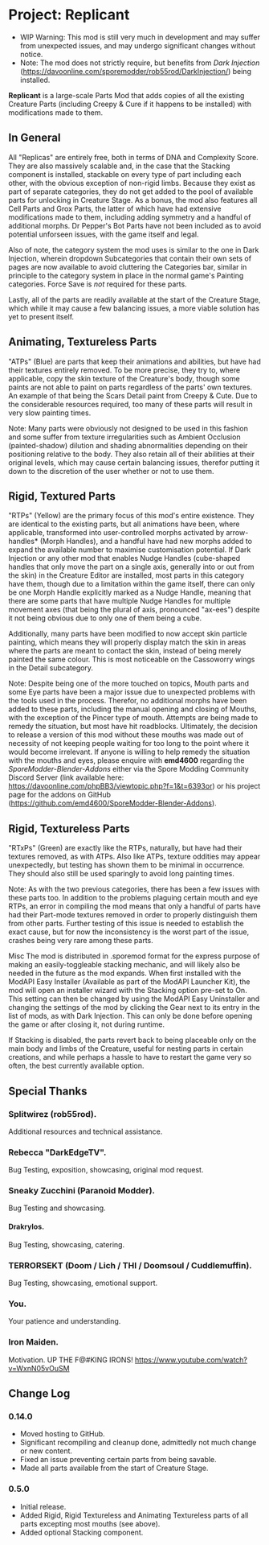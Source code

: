 # Project: Replicant
* WIP Warning: This mod is still very much in development and may suffer from unexpected issues, and may undergo significant changes without notice. 
* Note: The mod does not strictly require, but benefits from *Dark Injection* (https://davoonline.com/sporemodder/rob55rod/DarkInjection/) being installed.

**Replicant** is a large-scale Parts Mod that adds copies of all the existing Creature Parts (including Creepy & Cure if it happens to be installed) with modifications made to them.

## In General
All "Replicas" are entirely free, both in terms of DNA and Complexity Score. They are also massively scalable and, in the case that the Stacking component is installed, stackable on every type of part including each other, with the obvious exception of non-rigid limbs. Because they exist as part of separate categories, they do not get added to the pool of available parts for unlocking in Creature Stage. As a bonus, the mod also features all Cell Parts and Grox Parts, the latter of which have had extensive modifications made to them, including adding symmetry and a handful of additional morphs. Dr Pepper's Bot Parts have not been included as to avoid potential unforseen issues, with the game itself and legal.

Also of note, the category system the mod uses is similar to the one in Dark Injection, wherein dropdown Subcategories that contain their own sets of pages are now available to avoid cluttering the Categories bar, similar in principle to the category system in place in the normal game's Painting categories. Force Save is *not* required for these parts.

Lastly, all of the parts are readily available at the start of the Creature Stage, which while it may cause a few balancing issues, a more viable solution has yet to present itself.

## Animating, Textureless Parts
"ATPs" (Blue) are parts that keep their animations and abilities, but have had their textures entirely removed. To be more precise, they try to, where applicable, copy the skin texture of the Creature's body, though some paints are not able to paint on parts regardless of the parts' own textures. An example of that being the Scars Detail paint from Creepy & Cute. Due to the considerable resources required, too many of these parts will result in very slow painting times.

Note: Many parts were obviously not designed to be used in this fashion and some suffer from texture irregularities such as Ambient Occlusion (painted-shadow) dilution and shading abnormalities depending on their positioning relative to the body. They also retain all of their abilities at their original levels, which may cause certain balancing issues, therefor putting it down to the discretion of the user whether or not to use them.

## Rigid, Textured Parts
"RTPs" (Yellow) are the primary focus of this mod's entire existence. They are identical to the existing parts, but all animations have been, where applicable, transformed into user-controlled morphs activated by arrow-handles* (Morph Handles), and a handful have had new morphs added to expand the available number to maximise customisation potential. If Dark Injection or any other mod that enables Nudge Handles (cube-shaped handles that only move the part on a single axis, generally into or out from the skin) in the Creature Editor are installed, most parts in this category have them, though due to a limitation within the game itself, there can only be one Morph Handle explicitly marked as a Nudge Handle, meaning that there are some parts that have multiple Nudge Handles for multiple movement axes (that being the plural of axis, pronounced "ax-ees") despite it not being obvious due to only one of them being a cube.

Additionally, many parts have been modified to now accept skin particle painting, which means they will properly display match the skin in areas where the parts are meant to contact the skin, instead of being merely painted the same colour. This is most noticeable on the Cassoworry wings in the Detail subcategory.

Note: Despite being one of the more touched on topics, Mouth parts and some Eye parts have been a major issue due to unexpected problems with the tools used in the process. Therefor, no additional morphs have been added to these parts, including the manual opening and closing of Mouths, with the exception of the Pincer type of mouth. Attempts are being made to remedy the situation, but most have hit roadblocks. Ultimately, the decision to release a version of this mod without these mouths was made out of necessity of not keeping people waiting for too long to the point where it would become irrelevant. If anyone is willing to help remedy the situation with the mouths and eyes, please enquire with **emd4600** regarding the *SporeModder-Blender-Addons* either via the Spore Modding Community Discord Server (link available here: https://davoonline.com/phpBB3/viewtopic.php?f=1&t=6393or) or his project page for the addons on GitHub (https://github.com/emd4600/SporeModder-Blender-Addons).

## Rigid, Textureless Parts
"RTxPs" (Green) are exactly like the RTPs, naturally, but have had their textures removed, as with ATPs. Also like ATPs, texture oddities may appear unexpectedly, but testing has shown them to be minimal in occurrence. They should also still be used sparingly to avoid long painting times.

Note: As with the two previous categories, there has been a few issues with these parts too. In addition to the problems plaguing certain mouth and eye RTPs, an error in compiling the mod means that only a handful of parts have had their Part-mode textures removed in order to properly distinguish them from other parts. Further testing of this issue is needed to establish the exact cause, but for now the inconsistency is the worst part of the issue, crashes being very rare among these parts.

Misc
The mod is distributed in .sporemod format for the express purpose of making an easily-toggleable stacking mechanic, and will likely also be needed in the future as the mod expands. When first installed with the ModAPI Easy Installer (Available as part of the ModAPI Launcher Kit), the mod will open an installer wizard with the Stacking option pre-set to On. This setting can then be changed by using the ModAPI Easy Uninstaller and changing the settings of the mod by clicking the Gear next to its entry in the list of mods, as with Dark Injection. This can only be done before opening the game or after closing it, not during runtime.

If Stacking is disabled, the parts revert back to being placeable only on the main body and limbs of the Creature, useful for nesting parts in certain creations, and while perhaps a hassle to have to restart the game very so often, the best currently available option.

## Special Thanks
### Splitwirez (rob55rod).
Additional resources and technical assistance.

### Rebecca "DarkEdgeTV".
Bug Testing, exposition, showcasing, original mod request.

### Sneaky Zucchini (Paranoid Modder).
Bug Testing and showcasing.

#### Drakrylos.
Bug Testing, showcasing, catering.

### TERRORSEKT (Doom / Lich / THI / Doomsoul / Cuddlemuffin).
Bug Testing, showcasing, emotional support.

### You.
Your patience and understanding.

### Iron Maiden.
Motivation. UP THE F@#KING IRONS!
https://www.youtube.com/watch?v=WxnN05vOuSM

## Change Log
### 0.14.0
* Moved hosting to GitHub.
* Significant recompiling and cleanup done, admittedly not much change or new content.
* Fixed an issue preventing certain parts from being savable.
* Made all parts available from the start of Creature Stage.

### 0.5.0
* Initial release.
* Added Rigid, Rigid Textureless and Animating Textureless parts of all parts excepting most mouths (see above).
* Added optional Stacking component.
